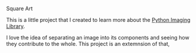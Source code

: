 Square Art 

This is a little project that I created to learn more about the <a href="http://www.pythonware.com/products/pil/">Python Imaging Library</a>.

I love the idea of separating an image into its components and seeing how they contribute to the whole. This project is an extemnsion of that, 